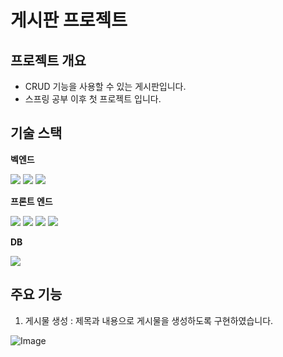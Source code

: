 # 게시판 프로젝트

## 프로젝트 개요

* CRUD 기능을 사용할 수 있는 게시판입니다.
* 스프링 공부 이후 첫 프로젝트 입니다.

## 기술 스택

**벡엔드**

<img src="https://img.shields.io/badge/java-007396?style=for-the-badge&logo=java&logoColor=white"> <img src="https://img.shields.io/badge/spring-6DB33F?style=for-the-badge&logo=spring&logoColor=white"> <img src="https://img.shields.io/badge/springboot-6DB33F?style=for-the-badge&logo=springboot&logoColor=white">


**프론트 엔드**

<img src="https://img.shields.io/badge/html5-E34F26?style=for-the-badge&logo=html5&logoColor=white"> <img src="https://img.shields.io/badge/css-1572B6?style=for-the-badge&logo=css3&logoColor=white"> <img src="https://img.shields.io/badge/javascript-F7DF1E?style=for-the-badge&logo=javascript&logoColor=black"> <img src="https://img.shields.io/badge/bootstrap-7952B3?style=for-the-badge&logo=bootstrap&logoColor=white">

**DB**

<img src="https://img.shields.io/badge/mysql-4479A1?style=for-the-badge&logo=mysql&logoColor=white">


## 주요 기능

1. 게시물 생성 : 제목과 내용으로 게시물을 생성하도록 구현하였습니다.

![Image](https://github.com/user-attachments/assets/2cf670dd-e0fe-4bcd-9cc5-bbbcd1ec617b)
